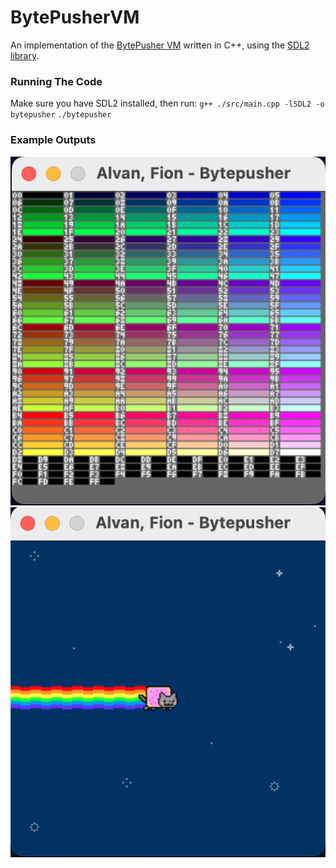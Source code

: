 # BytePusherVM

An implementation of the [BytePusher VM](https://esolangs.org/wiki/BytePusher) written in C++, using the [SDL2 library](https://www.libsdl.org/).

### Running The Code
Make sure you have SDL2 installed, then run:
`g++ ./src/main.cpp -lSDL2 -o bytepusher`
`./bytepusher`

### Example Outputs

![Palette Test](/images/bytepusher_palette_test.png)
![Nyan Cat](/images/bytepusher_nyan_cat.png)

